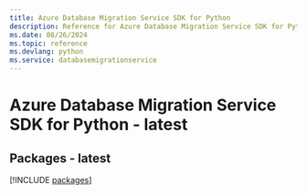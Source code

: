 ```yaml
---
title: Azure Database Migration Service SDK for Python
description: Reference for Azure Database Migration Service SDK for Python
ms.date: 08/26/2024
ms.topic: reference
ms.devlang: python
ms.service: databasemigrationservice
---
```

# Azure Database Migration Service SDK for Python - latest
## Packages - latest
[!INCLUDE [packages](database-migration-service-index.md)]